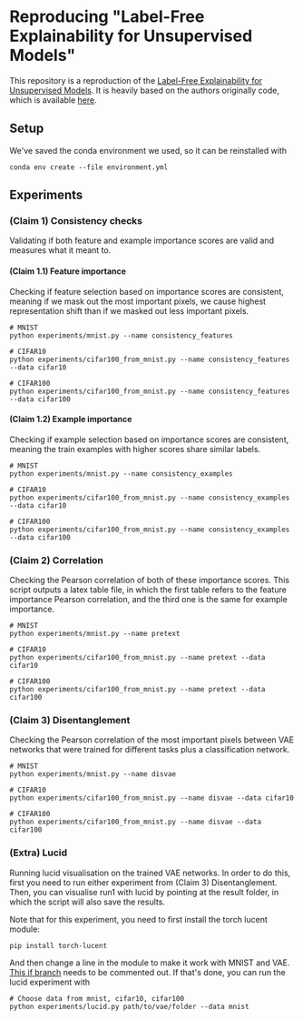 # Reproducing "Label-Free Explainability for Unsupervised Models"

This repository is a reproduction of the [Label-Free Explainability for Unsupervised Models](https://arxiv.org/abs/2203.01928). It is heavily based on the authors originally code, which is available [here](https://github.com/JonathanCrabbe/Label-Free-XAI).

## Setup

We've saved the conda environment we used, so it can be reinstalled with
```
conda env create --file environment.yml
```

## Experiments

### (Claim 1) Consistency checks

Validating if both feature and example importance scores are valid and measures what it meant to.

#### (Claim 1.1) Feature importance

Checking if feature selection based on importance scores are consistent, meaning if we mask out the most important pixels, we cause highest representation shift than if we masked out less important pixels. 

```
# MNIST
python experiments/mnist.py --name consistency_features

# CIFAR10
python experiments/cifar100_from_mnist.py --name consistency_features --data cifar10

# CIFAR100
python experiments/cifar100_from_mnist.py --name consistency_features --data cifar100
```

#### (Claim 1.2) Example importance 

Checking if example selection based on importance scores are consistent, meaning the train examples with higher scores share similar labels.

```
# MNIST
python experiments/mnist.py --name consistency_examples

# CIFAR10
python experiments/cifar100_from_mnist.py --name consistency_examples --data cifar10

# CIFAR100
python experiments/cifar100_from_mnist.py --name consistency_examples --data cifar100
```

### (Claim 2) Correlation

Checking the Pearson correlation of both of these importance scores. This script outputs a latex table file, in which the first table refers to the feature importance Pearson correlation, and the third one is the same for example importance.

```
# MNIST
python experiments/mnist.py --name pretext

# CIFAR10
python experiments/cifar100_from_mnist.py --name pretext --data cifar10

# CIFAR100
python experiments/cifar100_from_mnist.py --name pretext --data cifar100
```

### (Claim 3) Disentanglement

Checking the Pearson correlation of the most important pixels between VAE networks that were trained for different tasks plus a classification network.

```
# MNIST
python experiments/mnist.py --name disvae

# CIFAR10
python experiments/cifar100_from_mnist.py --name disvae --data cifar10

# CIFAR100
python experiments/cifar100_from_mnist.py --name disvae --data cifar100
```

### (Extra) Lucid

Running lucid visualisation on the trained VAE networks. In order to do this, first you need to run either experiment from (Claim 3) Disentanglement. Then, you can visualise run1 with lucid by pointing at the result folder, in which the script will also save the results.

Note that for this experiment, you need to first install the torch lucent module:
```
pip install torch-lucent
```

And then change a line in the module to make it work with MNIST and VAE. [This if branch](https://github.com/greentfrapp/lucent/blob/dev/lucent/optvis/render.py#L77) needs to be commented out. If
that's done, you can run the lucid experiment with


```
# Choose data from mnist, cifar10, cifar100
python experiments/lucid.py path/to/vae/folder --data mnist
```